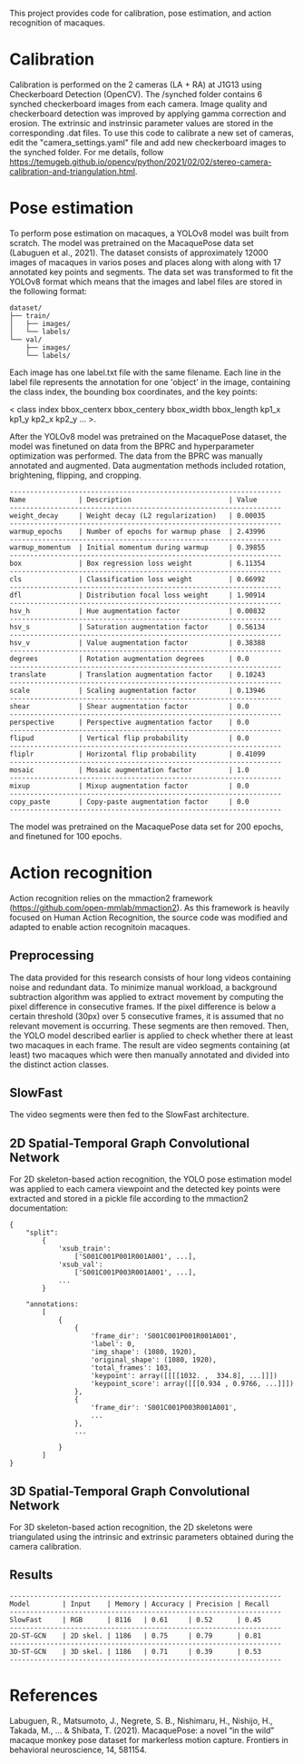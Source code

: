 This project provides code for calibration, pose estimation, and action recognition of macaques. 

# Calibration 

Calibration is performed on the 2 cameras (LA + RA) at J1G13 using Checkerboard Detection (OpenCV). The /synched folder contains 6 synched checkerboard images from each camera. Image quality and checkerboard detection
was improved by applying gamma correction and erosion. The extrinsic and instrinsic parameter values are stored in the corresponding .dat files. 
To use this code to calibrate a new set of cameras, edit the "camera_settings.yaml" file and add new checkerboard images to the synched folder. 
For me details, follow https://temugeb.github.io/opencv/python/2021/02/02/stereo-camera-calibration-and-triangulation.html. 

# Pose estimation 
To perform pose estimation on macaques, a YOLOv8 model was built from scratch. The model was pretrained on the MacaquePose data set (Labuguen et al., 2021). The dataset consists of approximately 12000 images of macaques in varios poses and places along with
along with 17 annotated key points and segments. The data set was transformed to fit the YOLOv8 format which means that the images and label files are stored in the following format: 
```
dataset/
├── train/
│   ├── images/
│   └── labels/
└── val/
    ├── images/
    └── labels/
```

Each image has one label.txt file with the same filename. Each line in the label file represents the annotation for one 'object' in the image, containing the class index, the bounding box coordinates, and the key points: 

< class index bbox_centerx bbox_centery bbox_width bbox_length kp1_x kp1_y kp2_x kp2_y ... >. 

After the YOLOv8 model was pretrained on the MacaquePose dataset, the model was finetuned on data from the BPRC and hyperparameter optimization was performed. The data from the BPRC was manually annotated and augmented. 
Data augmentation methods included rotation, brightening, flipping, and cropping. 
```
-------------------------------------------------------------------
Name             | Description                        | Value      
-------------------------------------------------------------------
weight_decay     | Weight decay (L2 regularization)   | 0.00035    
-------------------------------------------------------------------
warmup_epochs    | Number of epochs for warmup phase  | 2.43996    
-------------------------------------------------------------------
warmup_momentum  | Initial momentum during warmup     | 0.39855    
-------------------------------------------------------------------
box              | Box regression loss weight         | 6.11354    
-------------------------------------------------------------------
cls              | Classification loss weight         | 0.66992    
-------------------------------------------------------------------
dfl              | Distribution focal loss weight     | 1.90914    
-------------------------------------------------------------------
hsv_h            | Hue augmentation factor            | 0.00832    
-------------------------------------------------------------------
hsv_s            | Saturation augmentation factor     | 0.56134    
-------------------------------------------------------------------
hsv_v            | Value augmentation factor          | 0.38388    
-------------------------------------------------------------------
degrees          | Rotation augmentation degrees      | 0.0        
-------------------------------------------------------------------
translate        | Translation augmentation factor    | 0.10243    
-------------------------------------------------------------------
scale            | Scaling augmentation factor        | 0.13946    
-------------------------------------------------------------------
shear            | Shear augmentation factor          | 0.0        
-------------------------------------------------------------------
perspective      | Perspective augmentation factor    | 0.0        
-------------------------------------------------------------------
flipud           | Vertical flip probability          | 0.0        
-------------------------------------------------------------------
fliplr           | Horizontal flip probability        | 0.41099    
-------------------------------------------------------------------
mosaic           | Mosaic augmentation factor         | 1.0        
-------------------------------------------------------------------
mixup            | Mixup augmentation factor          | 0.0        
-------------------------------------------------------------------
copy_paste       | Copy-paste augmentation factor     | 0.0        
-------------------------------------------------------------------
```

The model was pretrained on the MacaquePose data set for 200 epochs, and finetuned for 100 epochs. 

# Action recognition 
Action recognition relies on the mmaction2 framework (https://github.com/open-mmlab/mmaction2). As this framework is heavily focused on Human Action Recognition, the source code was modified and adapted to enable action recognitoin macaques. 

## Preprocessing 

The data provided for this research consists of hour long videos containing noise and redundant data. To minimize manual workload, a background subtraction algorithm was applied to extract movement by computing the pixel difference in consecutive frames. If the pixel difference is below a certain threshold (30px) over 5 consecutive frames, it is assumed that no relevant movement is occurring. These segments are then removed. Then, the YOLO model described earlier is applied 
to check whether there at least two macaques in each frame. The result are video segments containing (at least) two macaques which were then manually annotated and divided into the distinct action classes. 

## SlowFast 
The video segments were then fed to the SlowFast architecture. 

## 2D Spatial-Temporal Graph Convolutional Network 
For 2D skeleton-based action recognition, the YOLO pose estimation model was applied to each camera viewpoint and the detected key points were extracted and stored in a pickle file according to the mmaction2 documentation: 
```
{
    "split":
        {
            'xsub_train':
                ['S001C001P001R001A001', ...],
            'xsub_val':
                ['S001C001P003R001A001', ...],
            ...
        }

    "annotations:
        [
            {
                {
                    'frame_dir': 'S001C001P001R001A001',
                    'label': 0,
                    'img_shape': (1080, 1920),
                    'original_shape': (1080, 1920),
                    'total_frames': 103,
                    'keypoint': array([[[[1032. ,  334.8], ...]]])
                    'keypoint_score': array([[[0.934 , 0.9766, ...]]])
                },
                {
                    'frame_dir': 'S001C001P003R001A001',
                    ...
                },
                ...

            }
        ]
}
```
## 3D Spatial-Temporal Graph Convolutional Network 
For 3D skeleton-based action recognition, the 2D skeletons were triangulated using the intrinsic and extrinsic parameters obtained during the camera calibration. 

## Results 
```
-------------------------------------------------------------------
Model        | Input    | Memory | Accuracy | Precision | Recall 
-------------------------------------------------------------------
SlowFast     | RGB      | 8116   | 0.61     | 0.52      | 0.45   
-------------------------------------------------------------------
2D-ST-GCN    | 2D skel. | 1186   | 0.75     | 0.79      | 0.81   
-------------------------------------------------------------------
3D-ST-GCN    | 3D skel. | 1186   | 0.71     | 0.39      | 0.53   
-------------------------------------------------------------------
```

# References 
Labuguen, R., Matsumoto, J., Negrete, S. B., Nishimaru, H., Nishijo, H., Takada, M., ... & Shibata, T. (2021). MacaquePose: a novel “in the wild” macaque monkey pose dataset for markerless motion capture. Frontiers in behavioral neuroscience, 14, 581154.

